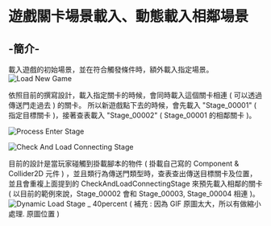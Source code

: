# 遊戲關卡場景載入、動態載入相鄰場景

## -簡介-
載入遊戲的初始場景，並在符合觸發條件時，額外載入指定場景。
![Load New Game](https://i.ibb.co/FJ3rVdg/Load-New-Game.gif)


依照目前的撰寫設計，載入指定關卡的時候，會同時載入這個關卡相連 ( 可以透過傳送門走過去 ) 的關卡。
所以新遊戲點下去的時候，會先載入 "Stage_00001" ( 指定目標關卡 )，接著查表載入 "Stage_00002" ( Stage_00001 的相鄰關卡 )。

![Process Enter Stage](https://i.ibb.co/xjr1LvM/Process-Enter-Stage.png)

![Check And Load Connecting Stage](https://i.ibb.co/KNrHj42/Check-And-Load-Connecting-Stage.png)

目前的設計是當玩家碰觸到掛載腳本的物件 ( 掛載自己寫的 Component & Collider2D 元件 ) ，並且類行為傳送門類型時，查表查出傳送目標關卡及位置，並且會重複上面提到的 CheckAndLoadConnectingStage 來預先載入相鄰的關卡 ( 以目前的範例來說，Stage_00002 會和 Stage_00003, Stage_00004 相連 )。
![Dynamic Load Stage _ 40percent](https://i.ibb.co/vcMZbXs/Dynamic-Load-Stage-40percent.gif)
( 補充 : 因為 GIF 原圖太大，所以有做縮小處理. 原圖位置 )